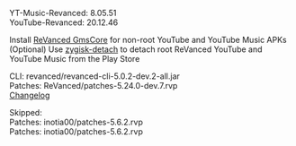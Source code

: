 YT-Music-Revanced: 8.05.51  
YouTube-Revanced: 20.12.46  

Install [ReVanced GmsCore](https://github.com/ReVanced/GmsCore/releases/latest) for non-root YouTube and YouTube Music APKs  
(Optional) Use [zygisk-detach](https://github.com/j-hc/zygisk-detach/releases/latest) to detach root ReVanced YouTube and YouTube Music from the Play Store
  
CLI: revanced/revanced-cli-5.0.2-dev.2-all.jar  
Patches: ReVanced/patches-5.24.0-dev.7.rvp  
[Changelog](https://github.com/ReVanced/revanced-patches/releases/tag/v5.24.0-dev.7)  

Skipped:  
Patches: inotia00/patches-5.6.2.rvp  
Patches: inotia00/patches-5.6.2.rvp        
